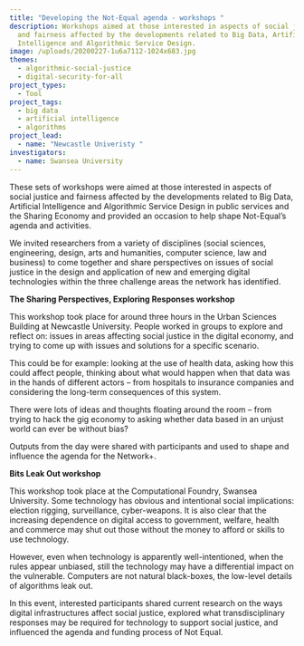 ```yaml
---
title: "Developing the Not-Equal agenda - workshops "
description: Workshops aimed at those interested in aspects of social justice
  and fairness affected by the developments related to Big Data, Artificial
  Intelligence and Algorithmic Service Design.
image: /uploads/20200227-1u6a7112-1024x683.jpg
themes:
  - algorithmic-social-justice
  - digital-security-for-all
project_types:
  - Tool
project_tags:
  - big data
  - artificial intelligence
  - algorithms
project_lead:
  - name: "Newcastle Univeristy "
investigators:
  - name: Swansea University
---
```

These sets of workshops were aimed at those interested in aspects of social justice and fairness affected by the developments related to Big Data, Artificial Intelligence and Algorithmic Service Design in public services and the Sharing Economy and provided an occasion to help shape Not-Equal’s agenda and activities.

We invited researchers from a variety of disciplines (social sciences, engineering, design, arts and humanities, computer science, law and business) to come together and share perspectives on issues of social justice in the design and application of new and emerging digital technologies within the three challenge areas the network has identified.  

**The Sharing Perspectives, Exploring Responses workshop**

This workshop took place for around three hours in the Urban Sciences Building at Newcastle University. People worked in groups to explore and reflect on: issues in areas affecting social justice in the digital economy, and trying to come up with issues and solutions for a specific scenario.  

This could be for example: looking at the use of health data, asking how this could affect people, thinking about what would happen when that data was in the hands of different actors – from hospitals to insurance companies and considering the long-term consequences of this system. 

There were lots of ideas and thoughts floating around the room – from trying to hack the gig economy to asking whether data based in an unjust world can ever be without bias? 

Outputs from the day were shared with participants and used to shape and influence the agenda for the Network+.

**Bits Leak Out workshop**

This workshop took place at the Computational Foundry, Swansea University. Some technology has obvious and intentional social implications: election rigging, surveillance, cyber-weapons. It is also clear that the increasing dependence on digital access to government, welfare, health and commerce may shut out those without the money to afford or skills to use technology. 

However, even when technology is apparently well-intentioned, when the rules appear unbiased, still the technology may have a differential impact on the vulnerable. Computers are not natural black-boxes, the low-level details of algorithms leak out.

In this event, interested participants shared current research on the ways digital infrastructures affect social justice, explored what transdisciplinary responses may be required for technology to support social justice, and influenced the agenda and funding process of Not Equal.